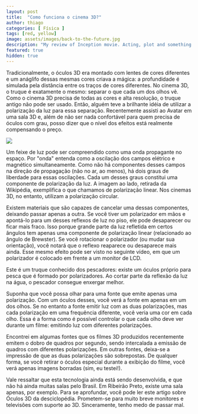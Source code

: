 ```yaml
---
layout: post
title:  "Como funciona o cinema 3D?"
author: thiago
categories: [ Física ]
tags: [red, yellow]
image: assets/images/back-to-the-future.jpg
description: "My review of Inception movie. Acting, plot and something else in this short description."
featured: true
hidden: true
---
```


Tradicionalmente, o óculos 3D era montado com lentes de cores diferentes e um anáglifo dessas mesmas cores criava a mágica: a profundidade é simulada pela distância entre os traços de cores diferentes. No cinema 3D, o truque é exatamente o mesmo: separar o que cada um dos olhos vê. Como o cinema 3D precisa de todas as cores e alta resolução, o truque antigo não pode ser usado. Então, alguém teve a brilhante idéia de utilizar a polarização da luz para essa separação. Recentemente assisti ao Avatar em uma sala 3D e, além de não ser nada confortável para quem precisa de óculos com grau, posso dizer que o nível dos efeitos está realmente compensando o preço.

<img src="http://upload.wikimedia.org/wikipedia/commons/2/2e/Linear_polarization_schematic.png" />

Um feixe de luz pode ser compreendido como uma onda propagante no espaço. Por "onda" entenda como a oscilação dos campos elétrico e magnético simultaneamente. Como não há componentes desses campos na direção de propagação (não no ar, ao menos), há dois graus de liberdade para essas oscilações. Cada um desses graus constitui uma componente de polarização da luz. A imagem ao lado, retirada da Wikipédia, exemplifica o que chamamos de polarização linear. Nos cinemas 3D, no entanto, utilizam a polarização circular.

Existem materiais que são capazes de cancelar uma dessas componentes, deixando passar apenas a outra. Se você tiver um polarizador em mãos e apontá-lo para um desses reflexos de luz no piso, ele pode desaparecer ou ficar mais fraco. Isso porque grande parte da luz refletida em certos ângulos tem apenas uma componente de polarização linear (relacionado ao ângulo de Brewster). Se você rotacionar o polarizador (ou mudar sua orientação), você notará que o reflexo reaparece ou desaparece mais ainda. Esse mesmo efeito pode ser visto no seguinte vídeo, em que um polarizador é colocado em frente a um monitor de LCD.






Este é um truque conhecido dos pescadores: existe um óculos próprio para pesca que é formado por polarizadores. Ao cortar parte da reflexão da luz na água, o pescador consegue enxergar melhor.

Suponha que você possa olhar para uma fonte que emite apenas uma polarização. Com um óculos desses, você verá a fonte em apenas em um dos olhos. Se no entanto a fonte emitir luz com as duas polarizações, mas cada polarização em uma frequência diferente, você veria uma cor em cada olho. Essa é a forma como é possível controlar o que cada olho deve ver durante um filme: emitindo luz com diferentes polarizações.

Encontrei em algumas fontes que os filmes 3D produzidos recentemente emitem o dobro de quadros por segundo, sendo intercalada a emissão de quadros com diferentes polarizações. Em outras fontes, deixa-se a impressão de que as duas polarizações são sobrepostas. De qualquer forma, se você retirar o óculos especial durante a exibição do filme, você verá apenas imagens borradas (sim, eu testei!).

Vale ressaltar que esta tecnologia ainda está sendo desenvolvida, e que não há ainda muitas salas pelo Brasil. Em Ribeirão Preto, existe uma sala apenas, por exemplo. Para se aprofundar, você pode ler este artigo sobre Óculos 3D da desciclopédia. Prometem-se para muito breve monitores e televisões com suporte ao 3D. Sinceramente, tenho medo de passar mal.
